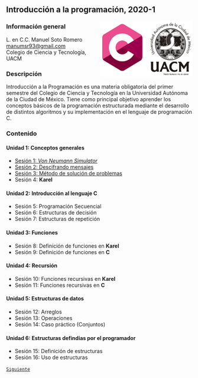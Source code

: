 ## Introducción a la programación, 2020-1

<img src="imagenes/logo.png" align="right" width="250" height="150">

### Información general

L. en C.C. Manuel Soto Romero  
manumsr93@gmail.com   
Colegio de Ciencia y Tecnología, UACM

### Descripción

Introducción a la Programación es una materia obligatoria del primer semestre del Colegio de Ciencia y Tecnología en la Universidad Autónoma de la Ciudad de México. Tiene como principal objetivo aprender los conceptos básicos de la programación estructurada mediante el desarrollo de distintos algoritmos y su implementación en el lenguaje de programación C.

### Contenido

#### Unidad 1: Conceptos generales

- [Sesión 1: *Von Neumann Simulator*](sesion01/README.md)
- [Sesión 2: Descifrando mensajes](sesion02/README.md)
- [Sesión 3: Método de solución de problemas](sesion03/README.md)
- Sesión 4: __Karel__

#### Unidad 2: Introducción al lenguaje C

- Sesión 5: Programación Secuencial
- Sesión 6: Estructuras de decisión
- Sesión 7: Estructuras de repetición

#### Unidad 3: Funciones

- Sesión 8: Definición de funciones en __Karel__
- Sesión 9: Definición de funciones en __C__

#### Unidad 4: Recursión

- Sesión 10: Funciones recursivas en __Karel__
- Sesión 11: Funciones recursivas en __C__

#### Unidad 5: Estructuras de datos

- Sesión 12: Arreglos
- Sesión 13: Operaciones
- Sesión 14: Caso práctico (Conjuntos)

#### Unidad 6: Estructuras defindias por el programador

- Sesión 15: Definición de estructuras
- Sesión 16: Uso de estructuras

[`Siguiente`](sesion01/README.md)
